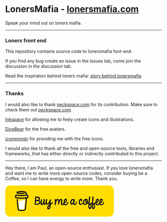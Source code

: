# LonersMafia - [lonersmafia.com](lonersmaifa.com)

Speak your mind out on loners mafia.

----
### Loners front end

This repository contains source code to lonersmafia font-end. 

If you find any bug create an issue in the issues tab, come join the discussion in the discussion tab.

Read the inspiration behind loners mafia: [story behind lonersmafia](https://github.com/PaulleDemon/PaulleDemon/blob/main/stories.md#lonersmafia---lonersmafiacom)

----
### Thanks

I would also like to thank [peckspace.com](peckspace.com) for its contribution. 
Make sure to check them out [peckspace.com](peckspace.com)

[Inkspace](https://inkscape.org/) for allowing me to feely create icons and illustrations.

[DiceBear](https://avatars.dicebear.com/) for the free avatars.

[iconmonstr](https://iconmonstr.com/) for providing me with the free icons.

I would also like to thank all the free and open-source tools, libraries and frameworks, that has either directly or indirectly contributed to this project.

--------------

Hey there, I am Paul, an open-source enthusiast. If you love lonersmafia and want me to write more open-source codes, consider buying be a Coffee, so I can have energy to write more. Thank you.

[<img src="additional-images/extras/buy-me-coffee.png" height="100px" width="350px" alt="buy me a coffee">](https://www.buymeacoffee.com/ArtPaul)